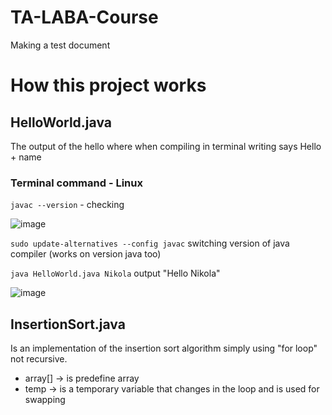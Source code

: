 # TA-LABA-Course
Making a test document

# How this project works

## HelloWorld.java
The output of the hello where when compiling in terminal writing says Hello + name

### Terminal command - Linux
```javac --version``` - checking

![image](https://github.com/user-attachments/assets/e1fade87-0c1d-47fb-b23e-c64a9dfac215)

```sudo update-alternatives --config javac``` switching version of java compiler (works on version java too)


```java HelloWorld.java Nikola``` output "Hello Nikola"

![image](https://github.com/user-attachments/assets/21c95190-936f-46be-ad95-97b7a4485a0c)


## InsertionSort.java
Is an implementation of the insertion sort algorithm simply using "for loop" not recursive.

- array[] -> is predefine array
- temp -> is a temporary variable that changes in the loop and is used for swapping 
